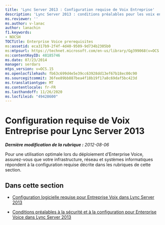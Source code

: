 ```yaml
---
title: 'Lync Server 2013 : Configuration requise de Voix Entreprise'
description: 'Lync Server 2013 : conditions préalables pour les voix entreprise'
ms.reviewer: ''
ms.author: v-lanac
author: lanachin
f1.keywords:
- NOCSH
TOCTitle: Enterprise Voice prerequisites
ms:assetid: eca317b9-2f4f-4d40-9509-9d734b2305b0
ms:mtpsurl: https://technet.microsoft.com/en-us/library/Gg399068(v=OCS.15)
ms:contentKeyID: 48185746
ms.date: 07/23/2014
manager: serdars
mtps_version: v=OCS.15
ms.openlocfilehash: fb63c699d4e5e39cc63928dd13ef67b18ec00c90
ms.sourcegitcommit: 36fee89bb887bea4f18b19f17a8c69daf5bc423d
ms.translationtype: MT
ms.contentlocale: fr-FR
ms.lasthandoff: 11/26/2020
ms.locfileid: "49428600"
---
```

# <a name="enterprise-voice-prerequisites-for-lync-server-2013"></a>Configuration requise de Voix Entreprise pour Lync Server 2013

<div data-xmlns="http://www.w3.org/1999/xhtml">

<div class="topic" data-xmlns="http://www.w3.org/1999/xhtml" data-msxsl="urn:schemas-microsoft-com:xslt" data-cs="https://msdn.microsoft.com/">

<div data-asp="https://msdn2.microsoft.com/asp">



</div>

<div id="mainSection">

<div id="mainBody">

<span> </span>

_**Dernière modification de la rubrique :** 2012-08-06_

Pour une utilisation optimale lors du déploiement d’Enterprise Voice, assurez-vous que votre infrastructure, réseau et systèmes informatiques répondent à la configuration requise décrite dans les rubriques de cette section.

<div>

## <a name="in-this-section"></a>Dans cette section

  - [Configuration logicielle requise pour Entreprise Voix dans Lync Server 2013](lync-server-2013-software-prerequisites-for-enterprise-voice.md)

  - [Conditions préalables à la sécurité et à la configuration pour Enterprise Voice dans Lync Server 2013](lync-server-2013-security-and-configuration-prerequisites-for-enterprise-voice.md)

</div>

</div>

<span> </span>

</div>

</div>

</div>

